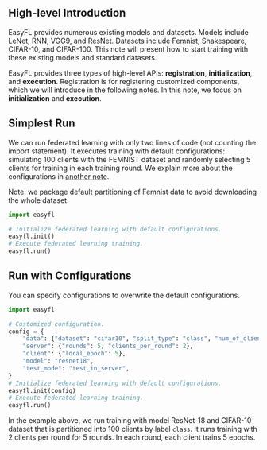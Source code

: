 ## High-level Introduction

EasyFL provides numerous existing models and datasets. Models include LeNet, RNN, VGG9, and ResNet. Datasets include Femnist, Shakespeare, CIFAR-10, and CIFAR-100. 
This note will present how to start training with these existing models and standard datasets.

EasyFL provides three types of high-level APIs: **registration**, **initialization**, and **execution**.
Registration is for registering customized components, which we will introduce in the following notes.
In this note, we focus on **initialization** and **execution**.

## Simplest Run

We can run federated learning with only two lines of code (not counting the import statement).
It executes training with default configurations: simulating 100 clients with the FEMNIST dataset and randomly selecting 5 clients for training in each training round.
We explain more about the configurations in [another note](tutorials/config.md).

Note: we package default partitioning of Femnist data to avoid downloading the whole dataset.

```python
import easyfl

# Initialize federated learning with default configurations.
easyfl.init()
# Execute federated learning training.
easyfl.run()
```

## Run with Configurations

You can specify configurations to overwrite the default configurations.

```python
import easyfl

# Customized configuration.
config = {
    "data": {"dataset": "cifar10", "split_type": "class", "num_of_clients": 100},
    "server": {"rounds": 5, "clients_per_round": 2},
    "client": {"local_epoch": 5},
    "model": "resnet18",
    "test_mode": "test_in_server",
}
# Initialize federated learning with default configurations.
easyfl.init(config)
# Execute federated learning training.
easyfl.run()
```

In the example above, we run training with model ResNet-18 and CIFAR-10 dataset that is partitioned into 100 clients by label `class`.
It runs training with 2 clients per round for 5 rounds. In each round, each client trains 5 epochs.
